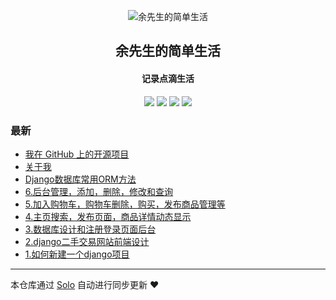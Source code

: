 <p align="center"><img alt="余先生的简单生活" src="https://ftp.bmp.ovh/imgs/2019/11/38cb368a5df8d33d.png"></p><h2 align="center">
余先生的简单生活
</h2>

<h4 align="center">记录点滴生活</h4>
<p align="center"><a title="余先生的简单生活" target="_blank" href="https://github.com/yuhaoyang510/solo-blog"><img src="https://img.shields.io/github/last-commit/yuhaoyang510/solo-blog.svg?style=flat-square&color=FF9900"></a>
<a title="GitHub repo size in bytes" target="_blank" href="https://github.com/yuhaoyang510/solo-blog"><img src="https://img.shields.io/github/repo-size/yuhaoyang510/solo-blog.svg?style=flat-square"></a>
<a title="Solo Version" target="_blank" href="https://github.com/b3log/solo/releases"><img src="https://img.shields.io/badge/solo-3.6.6-f1e05a.svg?style=flat-square&color=blueviolet"></a>
<a title="Hits" target="_blank" href="https://github.com/b3log/hits"><img src="https://hits.b3log.org/yuhaoyang510/solo-blog.svg"></a></p>

### 最新

* [我在 GitHub 上的开源项目](https://www.purelives.cn/my-github-repos)
* [关于我](https://www.purelives.cn/articles/2019/11/05/1572966603214.html)
* [Django数据库常用ORM方法](https://www.purelives.cn/articles/2019/11/05/1572959699078.html)
* [6.后台管理，添加，删除，修改和查询](https://www.purelives.cn/articles/2019/11/05/1572946098277.html)
* [5.加入购物车，购物车删除，购买，发布商品管理等](https://www.purelives.cn/articles/2019/11/05/1572945433074.html)
* [4.主页搜索，发布页面，商品详情动态显示](https://www.purelives.cn/articles/2019/11/05/1572945228076.html)
* [3.数据库设计和注册登录页面后台](https://www.purelives.cn/articles/2019/11/05/1572944442788.html)
* [2.django二手交易网站前端设计](https://www.purelives.cn/articles/2019/11/05/1572939980887.html)
* [1.如何新建一个django项目](https://www.purelives.cn/articles/2019/11/04/1572855297180.html)



---

本仓库通过 [Solo](https://github.com/b3log/solo) 自动进行同步更新 ❤️ 